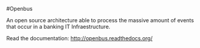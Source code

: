 #Openbus


An open source architecture able to process the massive amount of events that occur in a banking IT Infraestructure.

Read the documentation: http://openbus.readthedocs.org/

